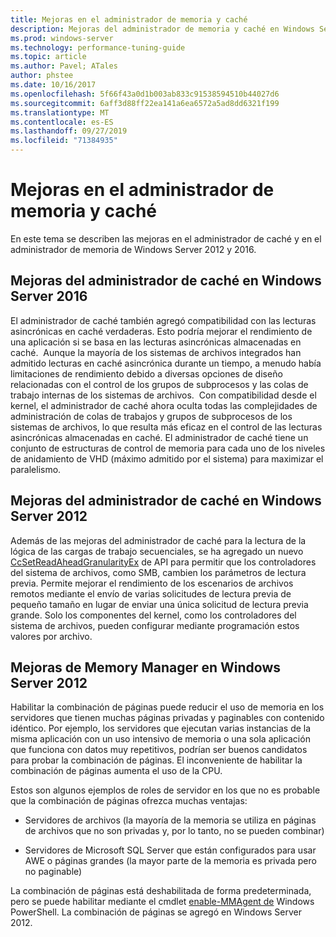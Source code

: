 ```yaml
---
title: Mejoras en el administrador de memoria y caché
description: Mejoras del administrador de memoria y caché en Windows Server 2016
ms.prod: windows-server
ms.technology: performance-tuning-guide
ms.topic: article
ms.author: Pavel; ATales
author: phstee
ms.date: 10/16/2017
ms.openlocfilehash: 5f66f43a0d1b003ab833c91538594510b44027d6
ms.sourcegitcommit: 6aff3d88ff22ea141a6ea6572a5ad8dd6321f199
ms.translationtype: MT
ms.contentlocale: es-ES
ms.lasthandoff: 09/27/2019
ms.locfileid: "71384935"
---
```

# <a name="cache-and-memory-manager-improvements"></a>Mejoras en el administrador de memoria y caché

En este tema se describen las mejoras en el administrador de caché y en el administrador de memoria de Windows Server 2012 y 2016.

## <a name="cache-manager-improvements-in-windows-server-2016"></a>Mejoras del administrador de caché en Windows Server 2016
El administrador de caché también agregó compatibilidad con las lecturas asincrónicas en caché verdaderas.
Esto podría mejorar el rendimiento de una aplicación si se basa en las lecturas asincrónicas almacenadas en caché.  Aunque la mayoría de los sistemas de archivos integrados han admitido lecturas en caché asincrónica durante un tiempo, a menudo había limitaciones de rendimiento debido a diversas opciones de diseño relacionadas con el control de los grupos de subprocesos y las colas de trabajo internas de los sistemas de archivos.  Con compatibilidad desde el kernel, el administrador de caché ahora oculta todas las complejidades de administración de colas de trabajos y grupos de subprocesos de los sistemas de archivos, lo que resulta más eficaz en el control de las lecturas asincrónicas almacenadas en caché. El administrador de caché tiene un conjunto de estructuras de control de memoria para cada uno de los niveles de anidamiento de VHD (máximo admitido por el sistema) para maximizar el paralelismo.


## <a name="cache-manager-improvements-in-windows-server-2012"></a>Mejoras del administrador de caché en Windows Server 2012
Además de las mejoras del administrador de caché para la lectura de la lógica de las cargas de trabajo secuenciales, se ha agregado un nuevo [CcSetReadAheadGranularityEx](https://msdn.microsoft.com/library/windows/hardware/hh406341.aspx) de API para permitir que los controladores del sistema de archivos, como SMB, cambien los parámetros de lectura previa. Permite mejorar el rendimiento de los escenarios de archivos remotos mediante el envío de varias solicitudes de lectura previa de pequeño tamaño en lugar de enviar una única solicitud de lectura previa grande. Solo los componentes del kernel, como los controladores del sistema de archivos, pueden configurar mediante programación estos valores por archivo.

## <a name="memory-manager-improvements-in-windows-server-2012"></a>Mejoras de Memory Manager en Windows Server 2012
Habilitar la combinación de páginas puede reducir el uso de memoria en los servidores que tienen muchas páginas privadas y paginables con contenido idéntico. Por ejemplo, los servidores que ejecutan varias instancias de la misma aplicación con un uso intensivo de memoria o una sola aplicación que funciona con datos muy repetitivos, podrían ser buenos candidatos para probar la combinación de páginas. El inconveniente de habilitar la combinación de páginas aumenta el uso de la CPU.

Estos son algunos ejemplos de roles de servidor en los que no es probable que la combinación de páginas ofrezca muchas ventajas:

-   Servidores de archivos (la mayoría de la memoria se utiliza en páginas de archivos que no son privadas y, por lo tanto, no se pueden combinar)

-   Servidores de Microsoft SQL Server que están configurados para usar AWE o páginas grandes (la mayor parte de la memoria es privada pero no paginable)

La combinación de páginas está deshabilitada de forma predeterminada, pero se puede habilitar mediante el cmdlet [enable-MMAgent de](https://technet.microsoft.com/library/jj658954.aspx) Windows PowerShell. La combinación de páginas se agregó en Windows Server 2012.
